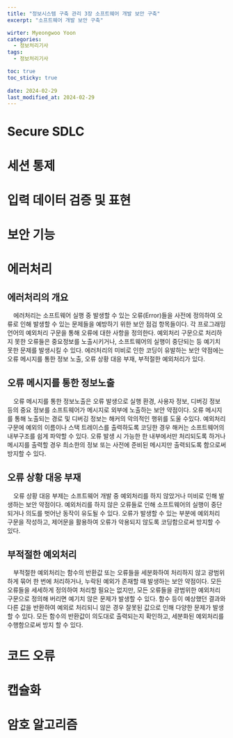 ```yaml
---
title: "정보시스템 구축 관리 3장 소프트웨어 개발 보안 구축"
excerpt: "소프트웨어 개발 보안 구축"

wirter: Myeongwoo Yoon
categories:
  - 정보처리기사
tags:
  - 정보처리기사

toc: true
toc_sticky: true
 
date: 2024-02-29
last_modified_at: 2024-02-29
---
```


Secure SDLC
======

세션 통제
======

입력 데이터 검증 및 표현
======

보안 기능
======

에러처리
======

에러처리의 개요
------
　에러처리는 소프트웨어 실행 중 발생할 수 있는 오류(Error)들을 사전에 정의하여 오류로 인해 발생할 수 있는 문제들을 예방하기 위한 보안 점검 항목들이다. 각 프로그래밍 언어의 예외처리 구문을 통해 오류에 대한 사항을 정의한다. 예외처리 구문으로 처리하지 못한 오류들은 중요정보를 노출시키거나, 소프트웨어의 실행이 중단되는 등 예기치 못한 문제를 발생시킬 수 있다. 에러처리의 미비로 인한 코딩이 유발하는 보안 약점에는 오류 메시지를 통한 정보 노출, 오류 상황 대응 부재, 부적절한 예외처리가 있다.

오류 메시지를 통한 정보노출
------
　오류 메시지를 통한 정보노출은 오류 발생으로 실행 환경, 사용자 정보, 디버깅 정보 등의 중요 정보를 소프트웨어가 메시지로 외부에 노출하는 보안 약점이다. 오류 메시지를 통해 노출되는 경로 및 디버깅 정보는 해커의 악의적인 행위를 도울 수있다. 예외처리 구문에 예외의 이름이나 스택 트레이스를 출력하도록 코딩한 경우 해커는 소프트웨어의 내부구조를 쉽게 파악할 수 있다. 오류 발생 시 가능한 한 내부에서만 처리되도록 하거나 메시지를 출력할 경우 최소한의 정보 또는 사전에 준비된 메시지만 출력되도록 함으로써 방지할 수 있다.

오류 상황 대응 부재
------
　오류 상황 대응 부제는 소프트웨어 개발 중 예외처리를 하지 않았거나 미비로 인해 발생하는 보안 약점이다. 예외처리를 하지 않은 오류들로 인해 소프트웨어의 실행이 중단되거나 의도를 벗어난 동작이 유도될 수 있다. 오류가 발생할 수 있는 부분에 예외처리 구문을 작성하고, 제어문을 활용하여 오류가 악용되지 않도록 코딩함으로써 방지할 수 있다.

부적절한 예외처리
------
　부적절한 예외처리는 함수의 반환값 또는 오류들을 세분화하여 처리하지 않고 광범위하게 묶어 한 번에 처리하거나, 누락된 예외가 존재할 때 발생하는 보안 약점이다. 모든 오류들을 세세하게 정의하여 처리할 필요는 없지만, 모든 오류들을 광범위한 예외처리 구문으로 정의해 버리면 예기치 않은 문제가 발생할 수 있다. 함수 등이 예상했던 결과와 다른 값을 반환하여 예외로 처리되니 않은 경우 잘못된 값으로 인해 다양한 문제가 발생할 수 있다. 모든 함수의 반환값이 의도대로 출력되는지 확인하고, 세분화된 예외처리를 수행함으로써 방지 할 수 있다.

코드 오류
======

캡슐화
======

암호 알고리즘
======